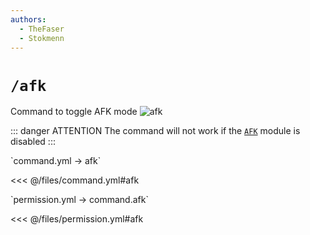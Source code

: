 ```yaml
---
authors:
  - TheFaser
  - Stokmenn
---
```


# `/afk`

Command to toggle AFK mode
![afk](/afkglobalmessage.png)

::: danger ATTENTION
The command will not work if the [`AFK`](/docs/message/afk/) module is disabled
:::

[//]: # (command.yml)
<!--@include: @/parts/words.md#setting-->
<!--@include: @/parts/words.md#path--> `command.yml → afk`
<!--@include: @/parts/words.md#default-->
<<< @/files/command.yml#afk

<!--@include: @/parts/enable.md-->
<!--@include: @/parts/aliases.md-->
<!--@include: @/parts/cooldown.md-->
<!--@include: @/parts/sound.md-->

[//]: # (permission.yml)
<!--@include: @/parts/words.md#permission-->
<!--@include: @/parts/words.md#path--> `permission.yml → command.afk`
<!--@include: @/parts/words.md#default-->
<<< @/files/permission.yml#afk

<!--@include: @/parts/permission/permissionTier3.md-->
<!--@include: @/parts/permission/cooldown.md-->
<!--@include: @/parts/permission/sound.md-->